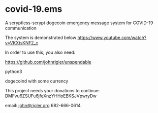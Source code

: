 # covid-19.ems
A scryptless-scrypt dogecoin emergency message system for COVID-19 communication

The system is demonstrated below
https://www.youtube.com/watch?v=VKXtsKNF2_c 


In order to use this, you also need:

https://github.com/johnrigler/unspendable

python3

dogecoind with some currency


This project needs your donations to continue:   DMFvu6ZSUFu6jfeXnzYHHoEBKSJVpwryDw

email: john@rigler.org 682-666-0614
